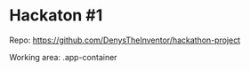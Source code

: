 # Hackaton #1

Repo: https://github.com/DenysTheInventor/hackathon-project

Working area: .app-container